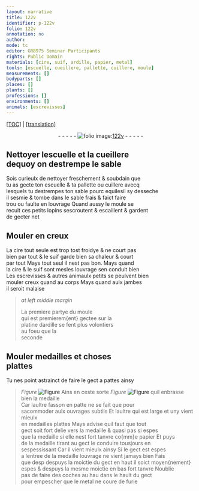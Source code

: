 ```yaml
---
layout: narrative
title: 122v
identifier: p-122v
folio: 122v
annotation: no
author:
mode: tc
editor: GR8975 Seminar Participants
rights: Public Domain
materials: [cire, suif, ardille, papier, metal]
tools: [escuelle, cueillere, pallette, cuillere, moule]
measurements: []
bodyparts: []
places: []
plants: []
professions: []
environments: []
animals: [escrevisses]
---
```


<p><a href="{{ site.baseurl }}/diplomatic/">[TOC]</a> | <a href="{{ site.baseurl }}/_texts/p-122v_tl.md/">[translation]</a></p><div class="folio" align="center">- - - - - <a href="http://gallica.bnf.fr/ark:/12148/btv1b10500001g/f250.item.r=" target="_blank"><img src="https://cu-mkp.github.io/2017-workshop-edition/assets/photo-icon.png" alt="folio image: " style="display:inline-block; margin-bottom:-3px;"/>122v</a> - - - - - </div>  
  

## Nettoyer l<span class="tl">escuelle</span> et la <span class="tl">cueillere</span><br/> dequoy on destrempe le sable

 
Sois curieulx de nettoyer freschement & soubdain que<br/> tu as gecte ton <span class="tl">escuelle</span> & ta <span class="tl">pallette</span> ou <span class="tl">cuillere</span> avecq<br/> lesquels tu destrempes ton sable pourc equ<span class="del">il</span>esil sy desseche<br/> il sesmie & tombe dans le sable frais & faict faire<br/> trou ou faulte en louvrage Quand aussy le <span class="tl">moule</span> se<br/> recuit ces petits lopins sescroutent & escaillent & gardent<br/> de gecter net

 
  

## Mouler en creux

 
La <span class="m">cire</span> tout seule est trop tost froidye & ne court pas<br/> bien par tout & le <span class="m">suif</span> garde bien sa chaleur & court<br/> par tout Mays tout seul il nest pas bon. Mays quand<br/> la <span class="m">cire</span> & le <span class="m">suif</span> sont mesles louvrage sen conduit bien<br/> Les <span class="al">escrevisses</span> & autres animaulx petits se peulvent bien<br/> mouler creux quand au corps Mays quand aulx jambes<br/> il seroit malaise
 
> *at left middle margin*
> 
> 
>   La premiere partye du <span class="tl">moule</span><br/> qui est premierem{ent} gectee sur la<br/> platine d<span class="m">ardille</span> se fent plus volontiers<br/> au foeu que la<br/> seconde
 
 
  

## Mouler medailles et choses<br/> plattes

 
Tu nes point astrainct de faire le gect a pattes ainsy<br/> 
> *Figure*
> <a href="https://drive.google.com/open?id=0B9-oNrvWdlO5aTlRdkx2eVdtZXM" target="_blank"><img src="https://cu-mkp.github.io/GR8975-edition/assets/photo-icon.png" alt="Figure" style="display:inline-block; margin-bottom:-3px;"/></a>
 Ains en ceste sorte 
> *Figure*
> <a href="https://drive.google.com/open?id=0B9-oNrvWdlO5WFBpaEV5Ti1hRUU" target="_blank"><img src="https://cu-mkp.github.io/GR8975-edition/assets/photo-icon.png" alt="Figure" style="display:inline-block; margin-bottom:-3px;"/></a>
 quil enbrasse bien la medaille<br/> Car laultre fasson en patte ne se fait que pour<br/> sacommoder aulx ouvrages subtils Et laultre <span class="add">qui est large et uny</span> vient mieulx<br/> en medailles plattes Mays advise quil faut que tout<br/> gect soit fort delie vers la medaille & quasi pas si espes<br/> que la medaille si elle nest fort tanvre co{mm}e <span class="m">papier</span> Et puys<br/> de la medaille tirant au gect le conduire tousjours en<br/> sespessissant Car il vient mieulx ainsy Si le gect est espes<br/> a lentree de la medaille louvrage ne vient jamays bien Fais<br/> que <span class="del">desp</span> despuys la moictie du gect en haut il soict moyen{nement}<br/> espes & despuys la mesme moictie en bas fort tanvre Noublie<br/> pas de faire des coches <span class="del">au hau</span> dans le hault du gect<br/> pour empescher que le <span class="m">metal</span> ne coure de furie
 
